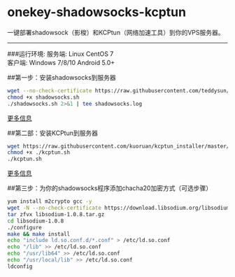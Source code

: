 # onekey-shadowsocks-kcptun 
一键部署shadowsock（影梭）和KCPtun（网络加速工具）到你的VPS服务器。
***********
###运行环境:
服务端: Linux CentOS 7  
客户端: Windows 7/8/10  Android 5.0+  

##第一步：安装shadowsocks到服务器
```bash
wget --no-check-certificate https://raw.githubusercontent.com/teddysun/shadowsocks_install/master/shadowsocks.sh  
chmod +x shadowsocks.sh  
./shadowsocks.sh 2>&1 | tee shadowsocks.log  
```
[更多信息](https://github.com/Joehaivo/onekey-shadowsocks-kcptun/blob/master/shadowsocks-server-config.md)  

##第二部：安装KCPtun到服务器
```bash
wget https://raw.githubusercontent.com/kuoruan/kcptun_installer/master/kcptun.sh  
chmod +x ./kcptun.sh  
./kcptun.sh  
```
[更多信息](https://github.com/Joehaivo/onekey-shadowsocks-kcptun/blob/master/kcptun-server-config.md)

##第三步：为你的shadowsocks程序添加chacha20加密方式（可选步骤）
```bash
yum install m2crypto gcc -y  
wget -N --no-check-certificate https://download.libsodium.org/libsodium/releases/libsodium-1.0.8.tar.gz  
tar zfvx libsodium-1.0.8.tar.gz  
cd libsodium-1.0.8  
./configure  
make && make install  
echo "include ld.so.conf.d/*.conf" > /etc/ld.so.conf  
echo "/lib" >> /etc/ld.so.conf  
echo "/usr/lib64" >> /etc/ld.so.conf  
echo "/usr/local/lib" >> /etc/ld.so.conf  
ldconfig  
```


